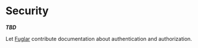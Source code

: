 # Security

_**TBD**_

Let [Fuglar](https://www.fuglar.com/) contribute documentation about authentication and authorization.

